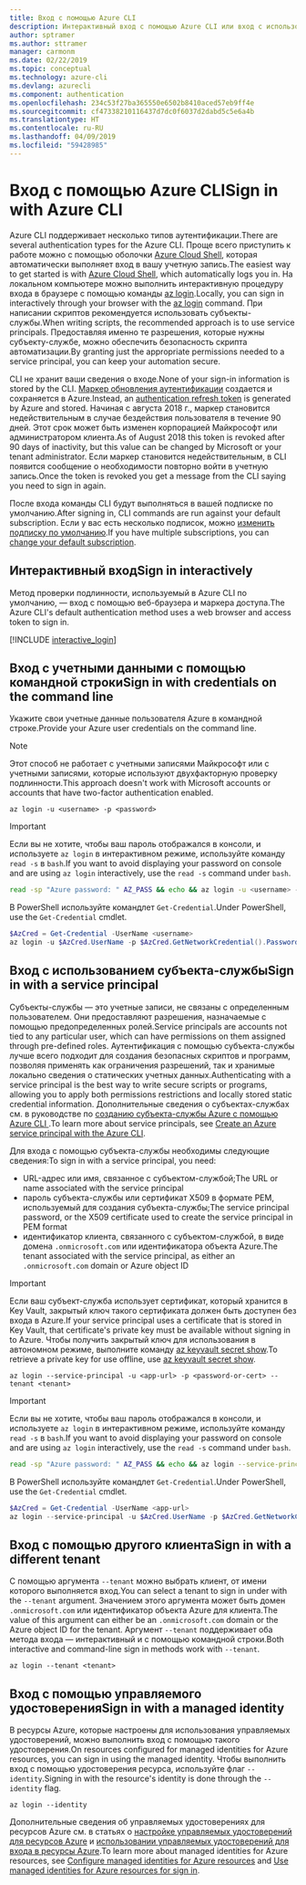 ```yaml
---
title: Вход с помощью Azure CLI
description: Интерактивный вход с помощью Azure CLI или вход с использованием локальных учетных данных
author: sptramer
ms.author: sttramer
manager: carmonm
ms.date: 02/22/2019
ms.topic: conceptual
ms.technology: azure-cli
ms.devlang: azurecli
ms.component: authentication
ms.openlocfilehash: 234c53f27ba365550e6502b8410aced57eb9ff4e
ms.sourcegitcommit: cf47338210116437d7dc0f6037d2dabd5c5e6a4b
ms.translationtype: HT
ms.contentlocale: ru-RU
ms.lasthandoff: 04/09/2019
ms.locfileid: "59428985"
---
```

# <a name="sign-in-with-azure-cli"></a><span data-ttu-id="4c10c-103">Вход с помощью Azure CLI</span><span class="sxs-lookup"><span data-stu-id="4c10c-103">Sign in with Azure CLI</span></span> 

<span data-ttu-id="4c10c-104">Azure CLI поддерживает несколько типов аутентификации.</span><span class="sxs-lookup"><span data-stu-id="4c10c-104">There are several authentication types for the Azure CLI.</span></span> <span data-ttu-id="4c10c-105">Проще всего приступить к работе можно с помощью оболочки [Azure Cloud Shell](/azure/cloud-shell/overview), которая автоматически выполняет вход в вашу учетную запись.</span><span class="sxs-lookup"><span data-stu-id="4c10c-105">The easiest way to get started is with [Azure Cloud Shell](/azure/cloud-shell/overview), which automatically logs you in.</span></span>
<span data-ttu-id="4c10c-106">На локальном компьютере можно выполнить интерактивную процедуру входа в браузере с помощью команды [az login](/cli/azure/reference-index#az-login).</span><span class="sxs-lookup"><span data-stu-id="4c10c-106">Locally, you can sign in interactively through your browser with the [az login](/cli/azure/reference-index#az-login) command.</span></span> <span data-ttu-id="4c10c-107">При написании скриптов рекомендуется использовать субъекты-службы.</span><span class="sxs-lookup"><span data-stu-id="4c10c-107">When writing scripts, the recommended approach is to use service principals.</span></span> <span data-ttu-id="4c10c-108">Предоставляя именно те разрешения, которые нужны субъекту-службе, можно обеспечить безопасность скрипта автоматизации.</span><span class="sxs-lookup"><span data-stu-id="4c10c-108">By granting just the appropriate permissions needed to a service principal, you can keep your automation secure.</span></span>

<span data-ttu-id="4c10c-109">CLI не хранит ваши сведения о входе.</span><span class="sxs-lookup"><span data-stu-id="4c10c-109">None of your sign-in information is stored by the CLI.</span></span> <span data-ttu-id="4c10c-110">[Маркер обновления аутентификации](https://docs.microsoft.com/en-us/azure/active-directory/develop/v1-id-and-access-tokens#refresh-tokens) создается и сохраняется в Azure.</span><span class="sxs-lookup"><span data-stu-id="4c10c-110">Instead, an [authentication refresh token](https://docs.microsoft.com/en-us/azure/active-directory/develop/v1-id-and-access-tokens#refresh-tokens) is generated by Azure and stored.</span></span> <span data-ttu-id="4c10c-111">Начиная с августа 2018 г., маркер становится недействительным в случае бездействия пользователя в течение 90 дней. Этот срок может быть изменен корпорацией Майкрософт или администратором клиента.</span><span class="sxs-lookup"><span data-stu-id="4c10c-111">As of August 2018 this token is revoked after 90 days of inactivity, but this value can be changed by Microsoft or your tenant administrator.</span></span> <span data-ttu-id="4c10c-112">Если маркер становится недействительным, в CLI появится сообщение о необходимости повторно войти в учетную запись.</span><span class="sxs-lookup"><span data-stu-id="4c10c-112">Once the token is revoked you get a message from the CLI saying you need to sign in again.</span></span>

<span data-ttu-id="4c10c-113">После входа команды CLI будут выполняться в вашей подписке по умолчанию.</span><span class="sxs-lookup"><span data-stu-id="4c10c-113">After signing in, CLI commands are run against your default subscription.</span></span> <span data-ttu-id="4c10c-114">Если у вас есть несколько подписок, можно [изменить подписку по умолчанию](manage-azure-subscriptions-azure-cli.md).</span><span class="sxs-lookup"><span data-stu-id="4c10c-114">If you have multiple subscriptions, you can [change your default subscription](manage-azure-subscriptions-azure-cli.md).</span></span>

## <a name="sign-in-interactively"></a><span data-ttu-id="4c10c-115">Интерактивный вход</span><span class="sxs-lookup"><span data-stu-id="4c10c-115">Sign in interactively</span></span>

<span data-ttu-id="4c10c-116">Метод проверки подлинности, используемый в Azure CLI по умолчанию, — вход с помощью веб-браузера и маркера доступа.</span><span class="sxs-lookup"><span data-stu-id="4c10c-116">The Azure CLI's default authentication method uses a web browser and access token to sign in.</span></span>

[!INCLUDE [interactive_login](includes/interactive-login.md)]

## <a name="sign-in-with-credentials-on-the-command-line"></a><span data-ttu-id="4c10c-117">Вход с учетными данными с помощью командной строки</span><span class="sxs-lookup"><span data-stu-id="4c10c-117">Sign in with credentials on the command line</span></span>

<span data-ttu-id="4c10c-118">Укажите свои учетные данные пользователя Azure в командной строке.</span><span class="sxs-lookup"><span data-stu-id="4c10c-118">Provide your Azure user credentials on the command line.</span></span>

> [!Note]
> <span data-ttu-id="4c10c-119">Этот способ не работает с учетными записями Майкрософт или с учетными записями, которые используют двухфакторную проверку подлинности.</span><span class="sxs-lookup"><span data-stu-id="4c10c-119">This approach doesn't work with Microsoft accounts or accounts that have two-factor authentication enabled.</span></span>

```azurecli-interactive
az login -u <username> -p <password>
```

> [!IMPORTANT]
> <span data-ttu-id="4c10c-120">Если вы не хотите, чтобы ваш пароль отображался в консоли, и используете `az login` в интерактивном режиме, используйте команду `read -s` в `bash`.</span><span class="sxs-lookup"><span data-stu-id="4c10c-120">If you want to avoid displaying your password on console and are using `az login` interactively, use the `read -s` command under `bash`.</span></span>
>
> ```bash
> read -sp "Azure password: " AZ_PASS && echo && az login -u <username> -p $AZ_PASS
> ```
>
> <span data-ttu-id="4c10c-121">В PowerShell используйте командлет `Get-Credential`.</span><span class="sxs-lookup"><span data-stu-id="4c10c-121">Under PowerShell, use the `Get-Credential` cmdlet.</span></span>
>
> ```powershell
> $AzCred = Get-Credential -UserName <username>
> az login -u $AzCred.UserName -p $AzCred.GetNetworkCredential().Password
> ```

## <a name="sign-in-with-a-service-principal"></a><span data-ttu-id="4c10c-122">Вход с использованием субъекта-службы</span><span class="sxs-lookup"><span data-stu-id="4c10c-122">Sign in with a service principal</span></span>

<span data-ttu-id="4c10c-123">Субъекты-службы — это учетные записи, не связаны с определенным пользователем. Они предоставляют разрешения, назначаемые с помощью предопределенных ролей.</span><span class="sxs-lookup"><span data-stu-id="4c10c-123">Service principals are accounts not tied to any particular user, which can have permissions on them assigned through pre-defined roles.</span></span> <span data-ttu-id="4c10c-124">Аутентификация с помощью субъекта-службы лучше всего подходит для создания безопасных скриптов и программ, позволяя применять как ограничения разрешений, так и хранимые локально сведения о статических учетных данных.</span><span class="sxs-lookup"><span data-stu-id="4c10c-124">Authenticating with a service principal is the best way to write secure scripts or programs, allowing you to apply both permissions restrictions and locally stored static credential information.</span></span> <span data-ttu-id="4c10c-125">Дополнительные сведения о субъектах-службах см. в руководстве по [созданию субъекта-службы Azure с помощью Azure CLI ](create-an-azure-service-principal-azure-cli.md).</span><span class="sxs-lookup"><span data-stu-id="4c10c-125">To learn more about service principals, see [Create an Azure service principal with the Azure CLI](create-an-azure-service-principal-azure-cli.md).</span></span>

<span data-ttu-id="4c10c-126">Для входа с помощью субъекта-службы необходимы следующие сведения:</span><span class="sxs-lookup"><span data-stu-id="4c10c-126">To sign in with a service principal, you need:</span></span>

* <span data-ttu-id="4c10c-127">URL-адрес или имя, связанное с субъектом-службой;</span><span class="sxs-lookup"><span data-stu-id="4c10c-127">The URL or name associated with the service principal</span></span>
* <span data-ttu-id="4c10c-128">пароль субъекта-службы или сертификат X509 в формате PEM, используемый для создания субъекта-службы;</span><span class="sxs-lookup"><span data-stu-id="4c10c-128">The service principal password, or the X509 certificate used to create the service principal in PEM format</span></span>
* <span data-ttu-id="4c10c-129">идентификатор клиента, связанного с субъектом-службой, в виде домена `.onmicrosoft.com` или идентификатора объекта Azure.</span><span class="sxs-lookup"><span data-stu-id="4c10c-129">The tenant associated with the service principal, as either an `.onmicrosoft.com` domain or Azure object ID</span></span>

> [!IMPORTANT]
>
> <span data-ttu-id="4c10c-130">Если ваш субъект-служба использует сертификат, который хранится в Key Vault, закрытый ключ такого сертификата должен быть доступен без входа в Azure.</span><span class="sxs-lookup"><span data-stu-id="4c10c-130">If your service principal uses a certificate that is stored in Key Vault, that certificate's private key must be available without signing in to Azure.</span></span> <span data-ttu-id="4c10c-131">Чтобы получить закрытый ключ для использования в автономном режиме, выполните команду [az keyvault secret show](/cli/azure/keyvault/secret).</span><span class="sxs-lookup"><span data-stu-id="4c10c-131">To retrieve a private key for use offline, use [az keyvault secret show](/cli/azure/keyvault/secret).</span></span>

```azurecli-interactive
az login --service-principal -u <app-url> -p <password-or-cert> --tenant <tenant>
```

> [!IMPORTANT]
> <span data-ttu-id="4c10c-132">Если вы не хотите, чтобы ваш пароль отображался в консоли, и используете `az login` в интерактивном режиме, используйте команду `read -s` в `bash`.</span><span class="sxs-lookup"><span data-stu-id="4c10c-132">If you want to avoid displaying your password on console and are using `az login` interactively, use the `read -s` command under `bash`.</span></span>
>
> ```bash
> read -sp "Azure password: " AZ_PASS && echo && az login --service-principal -u <app-url> -p $AZ_PASS --tenant <tenant>
> ```
>
> <span data-ttu-id="4c10c-133">В PowerShell используйте командлет `Get-Credential`.</span><span class="sxs-lookup"><span data-stu-id="4c10c-133">Under PowerShell, use the `Get-Credential` cmdlet.</span></span>
>
> ```powershell
> $AzCred = Get-Credential -UserName <app-url>
> az login --service-principal -u $AzCred.UserName -p $AzCred.GetNetworkCredential().Password --tenant <tenant>
> ```

## <a name="sign-in-with-a-different-tenant"></a><span data-ttu-id="4c10c-134">Вход с помощью другого клиента</span><span class="sxs-lookup"><span data-stu-id="4c10c-134">Sign in with a different tenant</span></span>

<span data-ttu-id="4c10c-135">С помощью аргумента `--tenant` можно выбрать клиент, от имени которого выполняется вход.</span><span class="sxs-lookup"><span data-stu-id="4c10c-135">You can select a tenant to sign in under with the `--tenant` argument.</span></span> <span data-ttu-id="4c10c-136">Значением этого аргумента может быть домен `.onmicrosoft.com` или идентификатор объекта Azure для клиента.</span><span class="sxs-lookup"><span data-stu-id="4c10c-136">The value of this argument can either be an `.onmicrosoft.com` domain or the Azure object ID for the tenant.</span></span> <span data-ttu-id="4c10c-137">Аргумент `--tenant` поддерживает оба метода входа — интерактивный и с помощью командной строки.</span><span class="sxs-lookup"><span data-stu-id="4c10c-137">Both interactive and command-line sign in methods work with `--tenant`.</span></span>

```azurecli-interactive
az login --tenant <tenant>
```

## <a name="sign-in-with-a-managed-identity"></a><span data-ttu-id="4c10c-138">Вход с помощью управляемого удостоверения</span><span class="sxs-lookup"><span data-stu-id="4c10c-138">Sign in with a managed identity</span></span>

<span data-ttu-id="4c10c-139">В ресурсы Azure, которые настроены для использования управляемых удостоверений, можно выполнить вход с помощью такого удостоверения.</span><span class="sxs-lookup"><span data-stu-id="4c10c-139">On resources configured for managed identities for Azure resources, you can sign in using the managed identity.</span></span> <span data-ttu-id="4c10c-140">Чтобы выполнить вход с помощью удостоверения ресурса, используйте флаг `--identity`.</span><span class="sxs-lookup"><span data-stu-id="4c10c-140">Signing in with the resource's identity is done through the `--identity` flag.</span></span>

```azurecli-interactive
az login --identity
```

<span data-ttu-id="4c10c-141">Дополнительные сведения об управляемых удостоверениях для ресурсов Azure см. в статьях о [настройке управляемых удостоверений для ресурсов Azure](https://docs.microsoft.com/en-us/azure/active-directory/managed-identities-azure-resources/qs-configure-cli-windows-vm) и [использовании управляемых удостоверений для входа в ресурсы Azure](https://docs.microsoft.com/en-us/azure/active-directory/managed-identities-azure-resources/how-to-use-vm-sign-in).</span><span class="sxs-lookup"><span data-stu-id="4c10c-141">To learn more about managed identities for Azure resources, see [Configure managed identities for Azure resources](https://docs.microsoft.com/en-us/azure/active-directory/managed-identities-azure-resources/qs-configure-cli-windows-vm) and [Use managed identities for Azure resources for sign in](https://docs.microsoft.com/en-us/azure/active-directory/managed-identities-azure-resources/how-to-use-vm-sign-in).</span></span>
